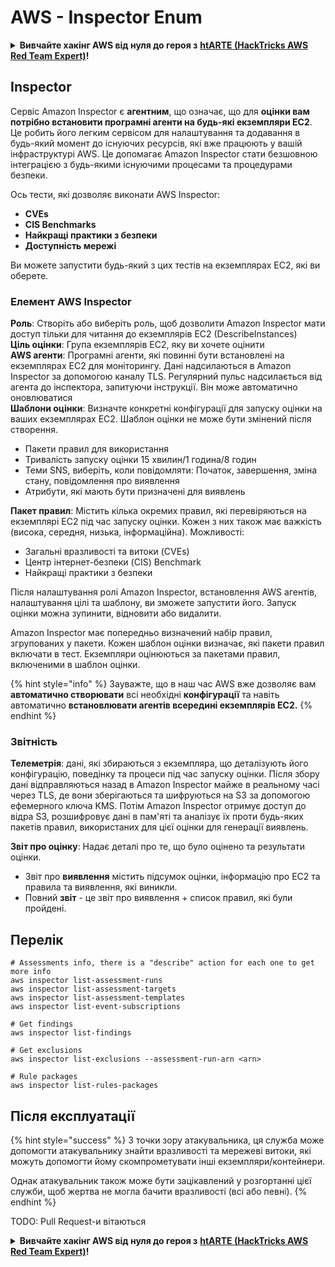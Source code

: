 # AWS - Inspector Enum

<details>

<summary><strong>Вивчайте хакінг AWS від нуля до героя з</strong> <a href="https://training.hacktricks.xyz/courses/arte"><strong>htARTE (HackTricks AWS Red Team Expert)</strong></a><strong>!</strong></summary>

Інші способи підтримки HackTricks:

* Якщо ви хочете побачити вашу **компанію в рекламі на HackTricks** або **завантажити HackTricks у PDF** Перевірте [**ПЛАНИ ПІДПИСКИ**](https://github.com/sponsors/carlospolop)!
* Отримайте [**офіційний PEASS & HackTricks мерч**](https://peass.creator-spring.com)
* Відкрийте [**Сім'ю PEASS**](https://opensea.io/collection/the-peass-family), нашу колекцію ексклюзивних [**NFT**](https://opensea.io/collection/the-peass-family)
* **Приєднуйтесь до** 💬 [**групи Discord**](https://discord.gg/hRep4RUj7f) або [**групи telegram**](https://t.me/peass) або **слідкуйте** за нами на **Twitter** 🐦 [**@hacktricks_live**](https://twitter.com/hacktricks_live)**.**
* **Поділіться своїми хакерськими трюками, надсилайте PR до** [**HackTricks**](https://github.com/carlospolop/hacktricks) та [**HackTricks Cloud**](https://github.com/carlospolop/hacktricks-cloud) репозиторіїв GitHub.

</details>

## Inspector

Сервіс Amazon Inspector є **агентним**, що означає, що для **оцінки вам потрібно встановити програмні агенти на будь-які екземпляри EC2**. Це робить його легким сервісом для налаштування та додавання в будь-який момент до існуючих ресурсів, які вже працюють у вашій інфраструктурі AWS. Це допомагає Amazon Inspector стати безшовною інтеграцією з будь-якими існуючими процесами та процедурами безпеки.

Ось тести, які дозволяє виконати AWS Inspector:

* **CVEs**
* **CIS Benchmarks**
* **Найкращі практики з безпеки**
* **Доступність мережі**

Ви можете запустити будь-який з цих тестів на екземплярах EC2, які ви оберете.

### Елемент AWS Inspector

**Роль**: Створіть або виберіть роль, щоб дозволити Amazon Inspector мати доступ тільки для читання до екземплярів EC2 (DescribeInstances)\
**Ціль оцінки**: Група екземплярів EC2, яку ви хочете оцінити\
**AWS агенти**: Програмні агенти, які повинні бути встановлені на екземплярах EC2 для моніторингу. Дані надсилаються в Amazon Inspector за допомогою каналу TLS. Регулярний пульс надсилається від агента до інспектора, запитуючи інструкції. Він може автоматично оновлюватися\
**Шаблони оцінки**: Визначте конкретні конфігурації для запуску оцінки на ваших екземплярах EC2. Шаблон оцінки не може бути змінений після створення.

* Пакети правил для використання
* Тривалість запуску оцінки 15 хвилин/1 година/8 годин
* Теми SNS, виберіть, коли повідомляти: Початок, завершення, зміна стану, повідомлення про виявлення
* Атрибути, які мають бути призначені для виявлень

**Пакет правил**: Містить кілька окремих правил, які перевіряються на екземплярі EC2 під час запуску оцінки. Кожен з них також має важкість (висока, середня, низька, інформаційна). Можливості:

* Загальні вразливості та витоки (CVEs)
* Центр інтернет-безпеки (CIS) Benchmark
* Найкращі практики з безпеки

Після налаштування ролі Amazon Inspector, встановлення AWS агентів, налаштування цілі та шаблону, ви зможете запустити його. Запуск оцінки можна зупинити, відновити або видалити.

Amazon Inspector має попередньо визначений набір правил, згрупованих у пакети. Кожен шаблон оцінки визначає, які пакети правил включати в тест. Екземпляри оцінюються за пакетами правил, включеними в шаблон оцінки.

{% hint style="info" %}
Зауважте, що в наш час AWS вже дозволяє вам **автоматично створювати** всі необхідні **конфігурації** та навіть автоматично **встановлювати агентів всередині екземплярів EC2.**
{% endhint %}

### **Звітність**

**Телеметрія**: дані, які збираються з екземпляра, що деталізують його конфігурацію, поведінку та процеси під час запуску оцінки. Після збору дані відправляються назад в Amazon Inspector майже в реальному часі через TLS, де вони зберігаються та шифруються на S3 за допомогою ефемерного ключа KMS. Потім Amazon Inspector отримує доступ до відра S3, розшифровує дані в пам'яті та аналізує їх проти будь-яких пакетів правил, використаних для цієї оцінки для генерації виявлень.

**Звіт про оцінку**: Надає деталі про те, що було оцінено та результати оцінки.

* Звіт про **виявлення** містить підсумок оцінки, інформацію про EC2 та правила та виявлення, які виникли.
* Повний **звіт** - це звіт про виявлення + список правил, які були пройдені.

## Перелік
```
# Assessments info, there is a "describe" action for each one to get more info
aws inspector list-assessment-runs
aws inspector list-assessment-targets
aws inspector list-assessment-templates
aws inspector list-event-subscriptions

# Get findings
aws inspector list-findings

# Get exclusions
aws inspector list-exclusions --assessment-run-arn <arn>

# Rule packages
aws inspector list-rules-packages
```
## Після експлуатації

{% hint style="success" %}
З точки зору атакувальника, ця служба може допомогти атакувальнику знайти вразливості та мережеві витоки, які можуть допомогти йому скомпрометувати інші екземпляри/контейнери.

Однак атакувальник також може бути зацікавлений у розгортанні цієї служби, щоб жертва не могла бачити вразливості (всі або певні).
{% endhint %}

TODO: Pull Request-и вітаються

<details>

<summary><strong>Вивчайте хакінг AWS від нуля до героя з</strong> <a href="https://training.hacktricks.xyz/courses/arte"><strong>htARTE (HackTricks AWS Red Team Expert)</strong></a><strong>!</strong></summary>

Інші способи підтримки HackTricks:

* Якщо ви хочете побачити **рекламу вашої компанії на HackTricks** або **завантажити HackTricks у PDF-форматі**, перевірте [**ПЛАНИ ПІДПИСКИ**](https://github.com/sponsors/carlospolop)!
* Отримайте [**офіційний PEASS & HackTricks мерч**](https://peass.creator-spring.com)
* Відкрийте для себе [**Сім'ю PEASS**](https://opensea.io/collection/the-peass-family), нашу колекцію ексклюзивних [**NFT**](https://opensea.io/collection/the-peass-family)
* **Приєднуйтесь до** 💬 [**групи Discord**](https://discord.gg/hRep4RUj7f) або [**групи Telegram**](https://t.me/peass) або **слідкуйте** за нами на **Twitter** 🐦 [**@hacktricks_live**](https://twitter.com/hacktricks_live)**.**
* **Поділіться своїми хакерськими трюками, надсилайте PR до** [**HackTricks**](https://github.com/carlospolop/hacktricks) та [**HackTricks Cloud**](https://github.com/carlospolop/hacktricks-cloud) репозиторіїв.

</details>
